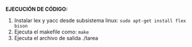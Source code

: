 **EJECUCIÓN DE CÓDIGO:**

1. Instalar lex y yacc desde subsistema linux:
   `sudo apt-get install flex bison`
2. Ejecuta el makefile como:
   `make`
3. Ejecuta el archivo de salida ./tarea
